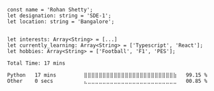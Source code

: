 ```
const name = 'Rohan Shetty';
let designation: string = 'SDE-1';
let location: string = 'Bangalore';


let interests: Array<String> = [...]
let currently_learning: Array<String> = ['Typescript', 'React'];
let hobbies: Array<String> = ['Football', 'F1', 'PES'];
```


<!--START_SECTION:waka-->

```text
Total Time: 17 mins

Python   17 mins         ⣿⣿⣿⣿⣿⣿⣿⣿⣿⣿⣿⣿⣿⣿⣿⣿⣿⣿⣿⣿⣿⣿⣿⣿⣷   99.15 %
Other    0 secs          ⣄⣀⣀⣀⣀⣀⣀⣀⣀⣀⣀⣀⣀⣀⣀⣀⣀⣀⣀⣀⣀⣀⣀⣀⣀   00.85 %
```

<!--END_SECTION:waka-->
